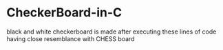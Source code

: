 # CheckerBoard-in-C

black and white checkerboard is made after executing these lines of code having close resemblance with CHESS board

